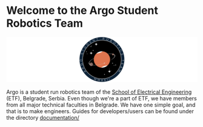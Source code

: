 # Welcome to the Argo Student Robotics Team

![Argo_docs_logo.png](https://github.com/Argo-Student-Robotics-Team/.github/blob/main/profile/Argo_docs_logo.png?raw=true)

Argo is a student run robotics team of the [School of Electrical Engineering](https://www.etf.bg.ac.rs/en) (ETF), Belgrade, Serbia.
Even though we're a part of ETF, we have members from all major technical faculties in Belgrade. We have one simple goal,
and that is to make engineers. Guides for developers/users can be found under the directory [documentation/](https://github.com/Argo-Student-Robotics-Team/.github/tree/main/documentation)
